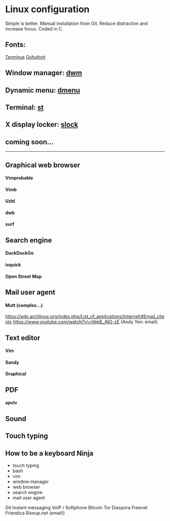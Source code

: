 # Linux configuration

Simple is better. Manual installation from Git. Reduce distraction and increase
focus. Coded in C.


## Fonts:
[Terminus](http://terminus-font.sourceforge.net/)
[Gohufont](http://font.gohu.org/)
## Window manager: [dwm](http://dwm.suckless.org/)
## Dynamic menu: [dmenu](http://tools.suckless.org/dmenu/)
## Terminal: [st](http://st.suckless.org/)
## X display locker: [slock](http://tools.suckless.org/slock/)
## coming soon...



----

## Graphical web browser

#### Vimprobable
#### Vimb
#### Uzbl
#### dwb
#### surf


## Search engine

#### DuckDuckGo
#### ixquick

#### Open Street Map


## Mail user agent

#### Mutt (complex...)
https://wiki.archlinux.org/index.php/List_of_applications/Internet\#Email_clients
https://www.youtube.com/watch\?v\=hbkB_jNG-zE (Andy Yen: email)


## Text editor

#### Vim
#### Sandy
#### Graphical



## PDF

#### apvlv

## Sound
## Touch typing

## How to be a keyboard Ninja

- touch typing
- bash
- vim
- window manager
- web browser
- search engine
- mail user agent

Git
Instant messaging
VoIP / Softphone
Bitcoin
Tor
Diaspora
Freenet
Friendica
Riseup.net (email!)
